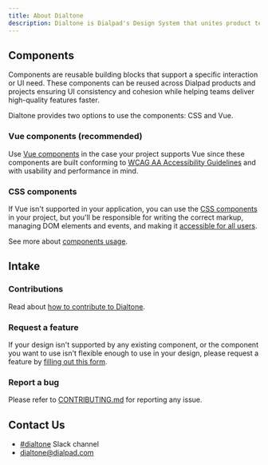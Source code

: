 ```yaml
---
title: About Dialtone
description: Dialtone is Dialpad's Design System that unites product teams around a common visual language.
---
```

## Components
Components are reusable building blocks that support a specific interaction or UI need. These components can be reused across Dialpad products and projects
ensuring UI consistency and cohesion while helping teams deliver high-quality features faster.

Dialtone provides two options to use the components: CSS and Vue.

### Vue components (recommended)
Use [Vue components](https://vue.dialpad.design/) in the case your project supports Vue since these components are built conforming to [WCAG AA Accessibility Guidelines](https://www.w3.org/WAI/standards-guidelines/wcag/glance/)
and with usability and performance in mind.

### CSS components
If Vue isn't supported in your application, you can use the [CSS components](/components/avatar/) in your project, but you'll be responsible
for writing the correct markup, managing DOM elements and events, and making it [accessible for all users](/getting-started/accessibility/fundamentals/).


See more about [components usage](/getting-started/usage/#components).

## Intake
### Contributions

Read about [how to contribute to Dialtone](/about/contributing/).

### Request a feature

If your design isn't supported by any existing component, or the component you want to use isn't flexible enough to use in your design,
please request a feature by [filling out this form](https://forms.monday.com/forms/8a9a6ff69d7e9f95caee029c2806e2c1?r=use1).

### Report a bug

Please refer to [CONTRIBUTING.md](https://github.com/dialpad/dialtone/blob/staging/.github/CONTRIBUTING.md#bug-report)
for reporting any issue.

## Contact Us
- [#dialtone](https://dialpad.slack.com/messages/dialtone/) Slack channel
- [dialtone@dialpad.com](mailto:dialtone@dialpad.com)
  
